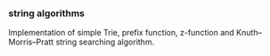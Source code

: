 ### string algorithms

Implementation of simple Trie, prefix function, z-function and Knuth–Morris–Pratt string searching algorithm.

